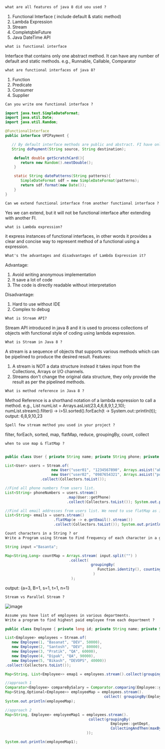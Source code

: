  ```markdown
what are all features of java 8 did uou used ?
```

1. Functional Interface ( include default & static method)
2. Lambda Expression
3. Stream
4. CompletqbleFuture
5. Java DateTime API

 ```markdown
what is functional interface
```

Interface that contains only one abstract method.
It can have any number of default and static methods.
e.g., Runnable, Callable, Comparator

 ```markdown
what are functional interfaces of java 8?
```

1. Function
2. Predicate
3. Consumer
4. Supplier

 ```markdown
Can you write one functional interface ?
 ```

   ```java
   import java.text.SimpleDateFormat;
   import java.util.Date;
   import java.util.Random;

   @FunctionalInterface
   public interface UPIPayment {

      // By default interface methods are public and abstract. FI have only one abstract method.
      String doPayment(String source, String destination); 

       default double getScratchCard(){
          return new Random().nextDouble();
       }

       static String datePatterns(String patterns){
          SimpleDateFormat sdf = new SimpleDateFormat(patterns);
          return sdf.format(new Date()); 
       }
   }
   ```

 ```markdown
Can we extend functional interface from another functional interface ?
```
  Yes we can extend, but it will not be functional interface after extending with another FI.

 ```markdown
what is Lambda expression?
```

it express instances of functional interfaces, 
in other words it provides a clear and concise way 
to represent method of a functional using a expression.

 ```markdown
 What's the advantages and disadvantages of Lambda Expression it?
 ```
Advantage:
1. Avoid writing anonymous implementation
2. It save a lot of code
3. The code is directly readable without interpretation

Disadvantage:
1. Hard to use without IDE
2. Complex to debug

```markdown
What is Stream API?
```
Stream API introduced in java 8 and it is used to process collections of objects with functional style of coding using lambda expression.

```markdown
What is Stream in Java 8 ?
```
A stream is a sequence of objects that  supports various methods which can be pipelined to produce the desired result.
Features:
1. A stream is NOT a data structure instead it takes input from the Collections, Arrays or I/O channels.
2. Streams don't change the original data structure, they only provide the result as per the pipelined methods.

```markdown
What is method reference in Java 8 ?
```
Method Reference is a shorthand notation of a lambda expression to call a method.
e.g.,
List<Integer> numList = Arrays.asList(23,4,6,8,9,1,2,10);
numList.stream().filter(i -> i>5).sorted().forEach(t -> System.out::println(t));
output: 6,8,9,10,23

```markdown
Spell few stream method you used in your project ?
```
filter, forEach, sorted, map, flatMap, reduce, groupingBy, count, collect

```markdown
when to use map & flatMap ?
```
```java

public class User { private String name; private String phone; private List<String> email; }

List<User> users = Stream.of(
                     new User("user01", "1234567890", Arrays.asList("abc@gmail.com", "def@gmail.com")),
                     new User("user02", "0987654321", Arrays.asList("pqr@gmail.com", "stu@gmail.com")))
                .collect(Collectors.toList());     

//Find all phone numbers from users list.
List<String> phoneNumbers = users.stream()
                            .map(User::getPhone)
                            .collect(Collectors.toList()); System.out.println(phoneNumbers);

//Find all email addresses from users list. We need to use flatMap as it is stream of streams.
List<String> emails = users.stream()
                      .flatMap(e -> e.getEmail().stream())
                      .collect(Collectors.toList()); System.out.println(emails);
```
                     
```markdown
Count characters in a String ? or
Write a Program using Stream to Find frequency of each character in a given String ?
```
```java
String input ="Basanta";

Map<String,Long> countMap = Arrays.stream( input.split("") )
                             .collect(
                                       groupingBy(
                                          Function.identity(), counting()
                                        )
                              );
```
output: {a=3, B=1, s=1, t=1, n=1}

```markdown
Stream vs Parallel Stream ?
```
![image](https://github.com/user-attachments/assets/e35f3746-043f-41d0-9117-d9bae7cf78e9)



```markdown
Assume you have list of employees in various departments.
Write a program to find highest paid employee from each department ?
```
```java
public class Employee { private long id; private String name; private String dept; private double salary; }

List<Employee> employees = Stream.of(
   new Employee(1, "Basanat", "DEV", 50000),
   new Employee(2, "Santosh", "DEV", 80000),
   new Employee(3, "Pratik", "QA", 60000),
   new Employee(4, "Dipak", "QA", 90000),
   new Employee(5, "Bikash", "DEVOPS", 40000))
.collect(Collectors.toList());

Map<String, List<Employee>> emap1 = employees.stream().collect(groupingBy(Employee::getDept); System.out.println(emap1);

//approach 1
Comparator<Employee> compareBySalary = Comparator.comparing(Employee::getSalary);
Map<Sting,Optional<Employee>> employeeMap = employees.stream().
                                             collect( groupingBy(Employee::getDept, Collectors.reducing(BinaryOperator.maxBy(compareBySalary))));
System.out.println(employeeMap);

//approach 2
Map<String, Employee> employeeMap1 = employees.stream().
                                      collect(groupingBy(
                                                Employee::getDept,
                                                CollectingAndThen(maxBy(Comparator.compaingDouble(Employee::getSalary)), Optional::get)
                                     ));

System.out.println(employeeMap1);

